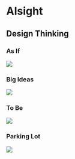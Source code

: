 # **AIsight**

## Design Thinking 

### **As If**

<img src="https://github.com/SJSUFall2019-CMPE272/AISight/tree/master/Images/272project.png"/>

### **Big Ideas**

<img src="https://github.com/SJSUFall2019-CMPE272/AISight/tree/master/Images/BigIdeas.png"/>

### **To Be**

<img src="https://github.com/SJSUFall2019-CMPE272/AISight/tree/master/Images/ToBe.png"/>

### **Parking Lot**

<img src="https://github.com/SJSUFall2019-CMPE272/AISight/tree/master/Images/ParkingLot.png"/>

